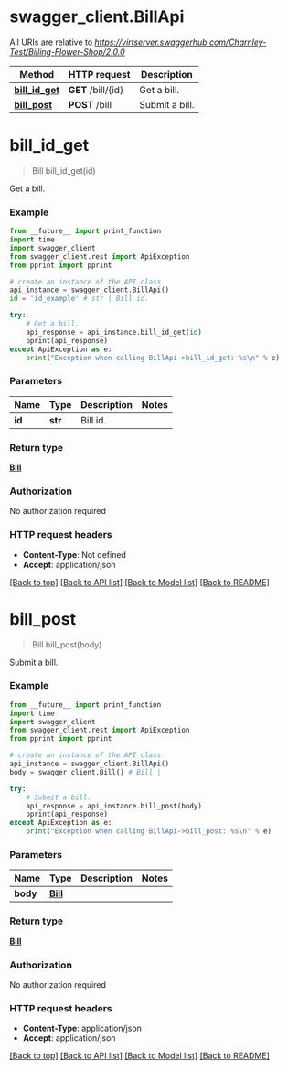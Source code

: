 # swagger_client.BillApi

All URIs are relative to *https://virtserver.swaggerhub.com/Charnley-Test/Billing-Flower-Shop/2.0.0*

Method | HTTP request | Description
------------- | ------------- | -------------
[**bill_id_get**](BillApi.md#bill_id_get) | **GET** /bill/{id} | Get a bill.
[**bill_post**](BillApi.md#bill_post) | **POST** /bill | Submit a bill.

# **bill_id_get**
> Bill bill_id_get(id)

Get a bill.

### Example
```python
from __future__ import print_function
import time
import swagger_client
from swagger_client.rest import ApiException
from pprint import pprint

# create an instance of the API class
api_instance = swagger_client.BillApi()
id = 'id_example' # str | Bill id.

try:
    # Get a bill.
    api_response = api_instance.bill_id_get(id)
    pprint(api_response)
except ApiException as e:
    print("Exception when calling BillApi->bill_id_get: %s\n" % e)
```

### Parameters

Name | Type | Description  | Notes
------------- | ------------- | ------------- | -------------
 **id** | **str**| Bill id. | 

### Return type

[**Bill**](Bill.md)

### Authorization

No authorization required

### HTTP request headers

 - **Content-Type**: Not defined
 - **Accept**: application/json

[[Back to top]](#) [[Back to API list]](../README.md#documentation-for-api-endpoints) [[Back to Model list]](../README.md#documentation-for-models) [[Back to README]](../README.md)

# **bill_post**
> Bill bill_post(body)

Submit a bill.

### Example
```python
from __future__ import print_function
import time
import swagger_client
from swagger_client.rest import ApiException
from pprint import pprint

# create an instance of the API class
api_instance = swagger_client.BillApi()
body = swagger_client.Bill() # Bill | 

try:
    # Submit a bill.
    api_response = api_instance.bill_post(body)
    pprint(api_response)
except ApiException as e:
    print("Exception when calling BillApi->bill_post: %s\n" % e)
```

### Parameters

Name | Type | Description  | Notes
------------- | ------------- | ------------- | -------------
 **body** | [**Bill**](Bill.md)|  | 

### Return type

[**Bill**](Bill.md)

### Authorization

No authorization required

### HTTP request headers

 - **Content-Type**: application/json
 - **Accept**: application/json

[[Back to top]](#) [[Back to API list]](../README.md#documentation-for-api-endpoints) [[Back to Model list]](../README.md#documentation-for-models) [[Back to README]](../README.md)

